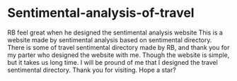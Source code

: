 # Sentimental-analysis-of-travel
RB feel great when he designed the sentimental analysis website
This is a website made by sentimental analysis based on sentimental directory.
There is some of travel sentimental directory made by RB, and thank you for my parter who designed the website with me. 
Though the website is simple, but it takes us long time. I will be pround of me that I designed the travel sentimental directory.
Thank you for visiting. Hope a star?
